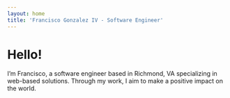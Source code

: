 ```yaml
---
layout: home
title: 'Francisco Gonzalez IV - Software Engineer'
---
```


# Hello!

I’m Francisco, a software engineer based in Richmond, VA specializing in web-based solutions.
Through my work, I aim to make a positive impact on the world.